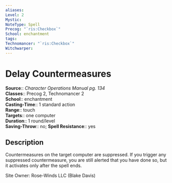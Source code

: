 ```yaml
---
aliases: 
Level: 2
Mystic: 
NoteType: Spell
Precog: "`ris:Checkbox`"
School: enchantment
tags: 
Technomancer: "`ris:Checkbox`"
Witchwarper: 
---
```


# Delay Countermeasures

**Source**:: _Character Operations Manual pg. 134_  
**Classes**:: Precog 2, Technomancer 2  
**School**:: enchantment  
**Casting-Time**:: 1 standard action  
**Range**:: touch  
**Targets**:: one computer  
**Duration**:: 1 round/level  
**Saving-Throw**:: no;
**Spell Resistance**:: yes

## Description

Countermeasures on the target computer are suppressed. If you trigger any suppressed countermeasure, you are still alerted that you have done so, but it activates only after the spell ends.

Site Owner: Rose-Winds LLC (Blake Davis)
